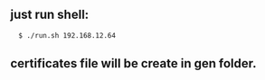 
## just run  shell:
``` bash
  $ ./run.sh 192.168.12.64
```

## certificates file will be create in gen folder.